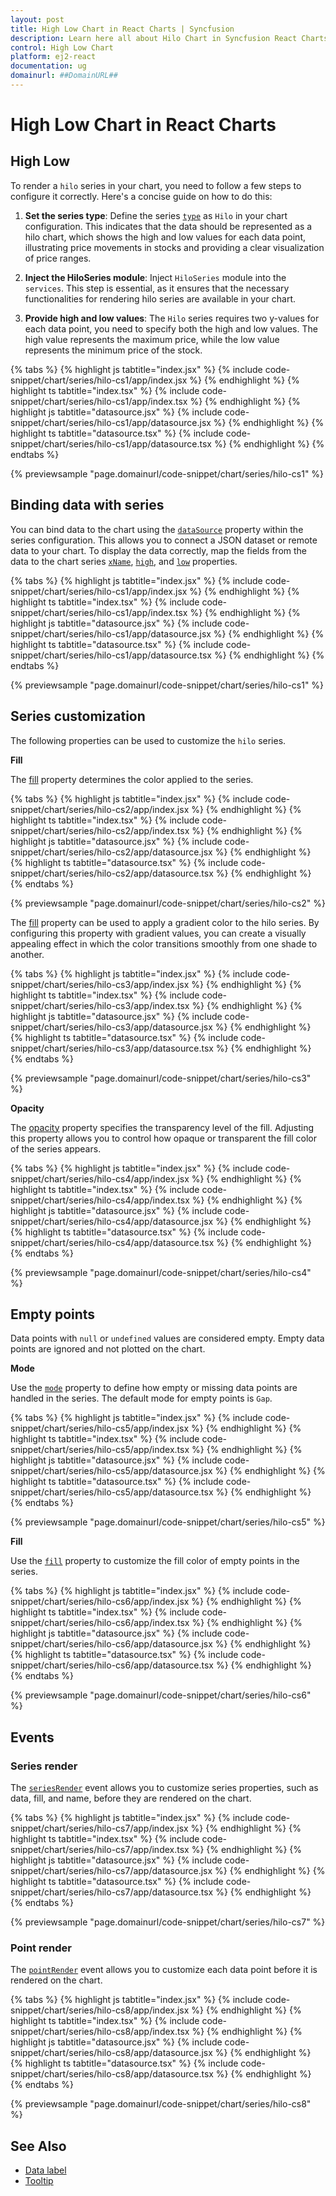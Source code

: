 ```yaml
---
layout: post
title: High Low Chart in React Charts | Syncfusion
description: Learn here all about Hilo Chart in Syncfusion React Charts component of Syncfusion Essential JS 2 and more.
control: High Low Chart 
platform: ej2-react
documentation: ug
domainurl: ##DomainURL##
---
```


# High Low Chart in React Charts

## High Low

To render a `hilo` series in your chart, you need to follow a few steps to configure it correctly. Here's a concise guide on how to do this:

1. **Set the series type**: Define the series [`type`](https://ej2.syncfusion.com/react/documentation/api/chart/seriesModel/#type) as `Hilo` in your chart configuration. This indicates that the data should be represented as a hilo chart, which shows the high and low values for each data point, illustrating price movements in stocks and providing a clear visualization of price ranges.

2. **Inject the HiloSeries module**: Inject `HiloSeries` module into the `services`. This step is essential, as it ensures that the necessary functionalities for rendering hilo series are available in your chart.

3. **Provide high and low values**: The `Hilo` series requires two y-values for each data point, you need to specify both the high and low values. The high value represents the maximum price, while the low value represents the minimum price of the stock.

{% tabs %}
{% highlight js tabtitle="index.jsx" %}
{% include code-snippet/chart/series/hilo-cs1/app/index.jsx %}
{% endhighlight %}
{% highlight ts tabtitle="index.tsx" %}
{% include code-snippet/chart/series/hilo-cs1/app/index.tsx %}
{% endhighlight %}
{% highlight js tabtitle="datasource.jsx" %}
{% include code-snippet/chart/series/hilo-cs1/app/datasource.jsx %}
{% endhighlight %}
{% highlight ts tabtitle="datasource.tsx" %}
{% include code-snippet/chart/series/hilo-cs1/app/datasource.tsx %}
{% endhighlight %}
{% endtabs %}

{% previewsample "page.domainurl/code-snippet/chart/series/hilo-cs1" %}

## Binding data with series

You can bind data to the chart using the [`dataSource`](https://ej2.syncfusion.com/react/documentation/api/chart/seriesModel/#datasource) property within the series configuration. This allows you to connect a JSON dataset or remote data to your chart. To display the data correctly, map the fields from the data to the chart series [`xName`](https://ej2.syncfusion.com/react/documentation/api/chart/seriesModel/#xname), [`high`](https://ej2.syncfusion.com/react/documentation/api/chart/seriesModel/#high), and [`low`](https://ej2.syncfusion.com/react/documentation/api/chart/seriesModel/#low) properties.

{% tabs %}
{% highlight js tabtitle="index.jsx" %}
{% include code-snippet/chart/series/hilo-cs1/app/index.jsx %}
{% endhighlight %}
{% highlight ts tabtitle="index.tsx" %}
{% include code-snippet/chart/series/hilo-cs1/app/index.tsx %}
{% endhighlight %}
{% highlight js tabtitle="datasource.jsx" %}
{% include code-snippet/chart/series/hilo-cs1/app/datasource.jsx %}
{% endhighlight %}
{% highlight ts tabtitle="datasource.tsx" %}
{% include code-snippet/chart/series/hilo-cs1/app/datasource.tsx %}
{% endhighlight %}
{% endtabs %}

{% previewsample "page.domainurl/code-snippet/chart/series/hilo-cs1" %}

## Series customization

The following properties can be used to customize the `hilo` series.

**Fill**

The [fill](https://ej2.syncfusion.com/react/documentation/api/chart/seriesModel/#fill) property determines the color applied to the series.

{% tabs %}
{% highlight js tabtitle="index.jsx" %}
{% include code-snippet/chart/series/hilo-cs2/app/index.jsx %}
{% endhighlight %}
{% highlight ts tabtitle="index.tsx" %}
{% include code-snippet/chart/series/hilo-cs2/app/index.tsx %}
{% endhighlight %}
{% highlight js tabtitle="datasource.jsx" %}
{% include code-snippet/chart/series/hilo-cs2/app/datasource.jsx %}
{% endhighlight %}
{% highlight ts tabtitle="datasource.tsx" %}
{% include code-snippet/chart/series/hilo-cs2/app/datasource.tsx %}
{% endhighlight %}
{% endtabs %}

{% previewsample "page.domainurl/code-snippet/chart/series/hilo-cs2" %}

The [fill](https://ej2.syncfusion.com/react/documentation/api/chart/seriesModel/#fill) property can be used to apply a gradient color to the hilo series. By configuring this property with gradient values, you can create a visually appealing effect in which the color transitions smoothly from one shade to another.

{% tabs %}
{% highlight js tabtitle="index.jsx" %}
{% include code-snippet/chart/series/hilo-cs3/app/index.jsx %}
{% endhighlight %}
{% highlight ts tabtitle="index.tsx" %}
{% include code-snippet/chart/series/hilo-cs3/app/index.tsx %}
{% endhighlight %}
{% highlight js tabtitle="datasource.jsx" %}
{% include code-snippet/chart/series/hilo-cs3/app/datasource.jsx %}
{% endhighlight %}
{% highlight ts tabtitle="datasource.tsx" %}
{% include code-snippet/chart/series/hilo-cs3/app/datasource.tsx %}
{% endhighlight %}
{% endtabs %}

{% previewsample "page.domainurl/code-snippet/chart/series/hilo-cs3" %}

**Opacity**

The [opacity](https://ej2.syncfusion.com/react/documentation/api/chart/seriesModel/#opacity) property specifies the transparency level of the fill. Adjusting this property allows you to control how opaque or transparent the fill color of the series appears.

{% tabs %}
{% highlight js tabtitle="index.jsx" %}
{% include code-snippet/chart/series/hilo-cs4/app/index.jsx %}
{% endhighlight %}
{% highlight ts tabtitle="index.tsx" %}
{% include code-snippet/chart/series/hilo-cs4/app/index.tsx %}
{% endhighlight %}
{% highlight js tabtitle="datasource.jsx" %}
{% include code-snippet/chart/series/hilo-cs4/app/datasource.jsx %}
{% endhighlight %}
{% highlight ts tabtitle="datasource.tsx" %}
{% include code-snippet/chart/series/hilo-cs4/app/datasource.tsx %}
{% endhighlight %}
{% endtabs %}

{% previewsample "page.domainurl/code-snippet/chart/series/hilo-cs4" %}

## Empty points

Data points with `null` or `undefined` values are considered empty. Empty data points are ignored and not plotted on the chart.

**Mode**

Use the [`mode`](https://ej2.syncfusion.com/react/documentation/api/accumulation-chart/emptyPointSettingsModel/#mode) property to define how empty or missing data points are handled in the series. The default mode for empty points is `Gap`.

{% tabs %}
{% highlight js tabtitle="index.jsx" %}
{% include code-snippet/chart/series/hilo-cs5/app/index.jsx %}
{% endhighlight %}
{% highlight ts tabtitle="index.tsx" %}
{% include code-snippet/chart/series/hilo-cs5/app/index.tsx %}
{% endhighlight %}
{% highlight js tabtitle="datasource.jsx" %}
{% include code-snippet/chart/series/hilo-cs5/app/datasource.jsx %}
{% endhighlight %}
{% highlight ts tabtitle="datasource.tsx" %}
{% include code-snippet/chart/series/hilo-cs5/app/datasource.tsx %}
{% endhighlight %}
{% endtabs %}

{% previewsample "page.domainurl/code-snippet/chart/series/hilo-cs5" %}

**Fill**

Use the [`fill`](https://ej2.syncfusion.com/react/documentation/api/accumulation-chart/emptyPointSettingsModel/#fill) property to customize the fill color of empty points in the series.

{% tabs %}
{% highlight js tabtitle="index.jsx" %}
{% include code-snippet/chart/series/hilo-cs6/app/index.jsx %}
{% endhighlight %}
{% highlight ts tabtitle="index.tsx" %}
{% include code-snippet/chart/series/hilo-cs6/app/index.tsx %}
{% endhighlight %}
{% highlight js tabtitle="datasource.jsx" %}
{% include code-snippet/chart/series/hilo-cs6/app/datasource.jsx %}
{% endhighlight %}
{% highlight ts tabtitle="datasource.tsx" %}
{% include code-snippet/chart/series/hilo-cs6/app/datasource.tsx %}
{% endhighlight %}
{% endtabs %}

{% previewsample "page.domainurl/code-snippet/chart/series/hilo-cs6" %}

## Events

### Series render

The [`seriesRender`](https://ej2.syncfusion.com/react/documentation/api/chart/iSeriesRenderEventArgs/) event allows you to customize series properties, such as data, fill, and name, before they are rendered on the chart.

{% tabs %}
{% highlight js tabtitle="index.jsx" %}
{% include code-snippet/chart/series/hilo-cs7/app/index.jsx %}
{% endhighlight %}
{% highlight ts tabtitle="index.tsx" %}
{% include code-snippet/chart/series/hilo-cs7/app/index.tsx %}
{% endhighlight %}
{% highlight js tabtitle="datasource.jsx" %}
{% include code-snippet/chart/series/hilo-cs7/app/datasource.jsx %}
{% endhighlight %}
{% highlight ts tabtitle="datasource.tsx" %}
{% include code-snippet/chart/series/hilo-cs7/app/datasource.tsx %}
{% endhighlight %}
{% endtabs %}

{% previewsample "page.domainurl/code-snippet/chart/series/hilo-cs7" %}

### Point render

The [`pointRender`](https://ej2.syncfusion.com/react/documentation/api/chart/iPointRenderEventArgs/) event allows you to customize each data point before it is rendered on the chart.

{% tabs %}
{% highlight js tabtitle="index.jsx" %}
{% include code-snippet/chart/series/hilo-cs8/app/index.jsx %}
{% endhighlight %}
{% highlight ts tabtitle="index.tsx" %}
{% include code-snippet/chart/series/hilo-cs8/app/index.tsx %}
{% endhighlight %}
{% highlight js tabtitle="datasource.jsx" %}
{% include code-snippet/chart/series/hilo-cs8/app/datasource.jsx %}
{% endhighlight %}
{% highlight ts tabtitle="datasource.tsx" %}
{% include code-snippet/chart/series/hilo-cs8/app/datasource.tsx %}
{% endhighlight %}
{% endtabs %}

{% previewsample "page.domainurl/code-snippet/chart/series/hilo-cs8" %}

## See Also

* [Data label](./data-labels/)
* [Tooltip](./tool-tip/)